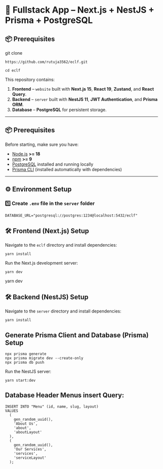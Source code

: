 # 🚀 Fullstack App – Next.js + NestJS + Prisma + PostgreSQL

## 📦 Prerequisites

git clone

`https://github.com/rutuja3562/eclf.git`

```
cd eclf
```

This repository contains:

1. **Frontend** – `website` built with **Next.js 15**, **React 19**, **Zustand**, and **React Query**.
2. **Backend** – `server` built with **NestJS 11**, **JWT Authentication**, and **Prisma ORM**.
3. **Database** – **PostgreSQL** for persistent storage.

---

## 📦 Prerequisites

Before starting, make sure you have:

- [Node.js](https://nodejs.org/) **>= 18**
- [npm](https://www.npmjs.com/) **>= 9**
- [PostgreSQL](https://www.postgresql.org/download/) installed and running locally
- [Prisma CLI](https://www.prisma.io/docs) (installed automatically with dependencies)

---

## ⚙️ Environment Setup

### 1️⃣ Create `.env` file in the **`server`** folder

```env
DATABASE_URL="postgresql://postgres:1234@localhost:5432/eclf"
```

## 🛠 Frontend (Next.js) Setup

Navigate to the `eclf` directory and install dependencies:

```
yarn install
```

Run the Next.js development server:

```
yarn dev
```

yarn dev

## 🛠 Backend (NestJS) Setup

Navigate to the `server` directory and install dependencies:

```
yarn install
```

## Generate Prisma Client and Database (Prisma) Setup

```
npx prisma generate
npx prisma migrate dev --create-only
npx prisma db push
```

Run the NestJS server:

```
yarn start:dev
```

## Database Header Menus insert Query:

```
INSERT INTO "Menu" (id, name, slug, layout)
VALUES
  (
    gen_random_uuid(),
    'About Us',
    'about',
    'aboutLayout'
  ),
  (
    gen_random_uuid(),
    'Our Services',
    'services',
    'serviceLayout'
  );

```

